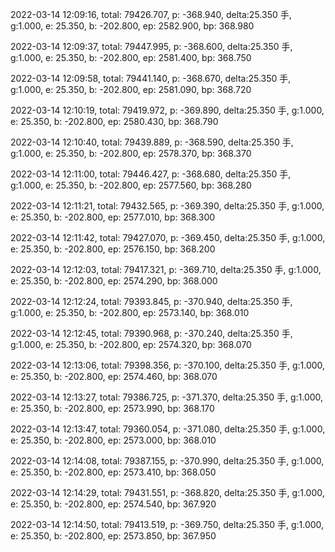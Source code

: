 2022-03-14 12:09:16, total: 79426.707, p: -368.940, delta:25.350 手, g:1.000, e: 25.350, b: -202.800, ep: 2582.900, bp: 368.980

2022-03-14 12:09:37, total: 79447.995, p: -368.600, delta:25.350 手, g:1.000, e: 25.350, b: -202.800, ep: 2581.400, bp: 368.750

2022-03-14 12:09:58, total: 79441.140, p: -368.670, delta:25.350 手, g:1.000, e: 25.350, b: -202.800, ep: 2581.090, bp: 368.720

2022-03-14 12:10:19, total: 79419.972, p: -369.890, delta:25.350 手, g:1.000, e: 25.350, b: -202.800, ep: 2580.430, bp: 368.790

2022-03-14 12:10:40, total: 79439.889, p: -368.590, delta:25.350 手, g:1.000, e: 25.350, b: -202.800, ep: 2578.370, bp: 368.370

2022-03-14 12:11:00, total: 79446.427, p: -368.680, delta:25.350 手, g:1.000, e: 25.350, b: -202.800, ep: 2577.560, bp: 368.280

2022-03-14 12:11:21, total: 79432.565, p: -369.390, delta:25.350 手, g:1.000, e: 25.350, b: -202.800, ep: 2577.010, bp: 368.300

2022-03-14 12:11:42, total: 79427.070, p: -369.450, delta:25.350 手, g:1.000, e: 25.350, b: -202.800, ep: 2576.150, bp: 368.200

2022-03-14 12:12:03, total: 79417.321, p: -369.710, delta:25.350 手, g:1.000, e: 25.350, b: -202.800, ep: 2574.290, bp: 368.000

2022-03-14 12:12:24, total: 79393.845, p: -370.940, delta:25.350 手, g:1.000, e: 25.350, b: -202.800, ep: 2573.140, bp: 368.010

2022-03-14 12:12:45, total: 79390.968, p: -370.240, delta:25.350 手, g:1.000, e: 25.350, b: -202.800, ep: 2574.320, bp: 368.070

2022-03-14 12:13:06, total: 79398.356, p: -370.100, delta:25.350 手, g:1.000, e: 25.350, b: -202.800, ep: 2574.460, bp: 368.070

2022-03-14 12:13:27, total: 79386.725, p: -371.370, delta:25.350 手, g:1.000, e: 25.350, b: -202.800, ep: 2573.990, bp: 368.170

2022-03-14 12:13:47, total: 79360.054, p: -371.080, delta:25.350 手, g:1.000, e: 25.350, b: -202.800, ep: 2573.000, bp: 368.010

2022-03-14 12:14:08, total: 79387.155, p: -370.990, delta:25.350 手, g:1.000, e: 25.350, b: -202.800, ep: 2573.410, bp: 368.050

2022-03-14 12:14:29, total: 79431.551, p: -368.820, delta:25.350 手, g:1.000, e: 25.350, b: -202.800, ep: 2574.540, bp: 367.920

2022-03-14 12:14:50, total: 79413.519, p: -369.750, delta:25.350 手, g:1.000, e: 25.350, b: -202.800, ep: 2573.850, bp: 367.950